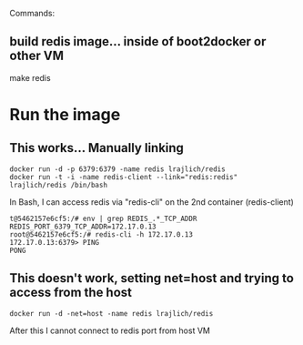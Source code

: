 Commands:

## build redis image... inside of boot2docker or other VM
make redis

# Run the image 

## This works... Manually linking
```
docker run -d -p 6379:6379 -name redis lrajlich/redis
docker run -t -i -name redis-client --link="redis:redis" lrajlich/redis /bin/bash
```

In Bash, I can access redis via "redis-cli" on the 2nd container (redis-client)
```
t@5462157e6cf5:/# env | grep REDIS_.*_TCP_ADDR
REDIS_PORT_6379_TCP_ADDR=172.17.0.13
root@5462157e6cf5:/# redis-cli -h 172.17.0.13
172.17.0.13:6379> PING
PONG
```

## This doesn't work, setting net=host and trying to access from the host
```
docker run -d -net=host -name redis lrajlich/redis
```
After this I cannot connect to redis port from host VM

